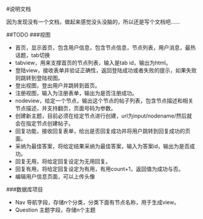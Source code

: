 #说明文档

因为发现没有一个文档，做起来感觉没头没脑的，所以还是写个文档吧……

##TODO
###视图
+ 首页，显示首页，包含用户信息，包含节点信息，节点列表，用户消息，最热话题，tab切换
+ tabview，用来支撑首页的节点列表，输入是tab id，输出为html。
+ 登陆view，接收表单并验证正确性，返回登陆成功或者失败的提示，如果失败则跳转到登陆视图。
+ 登出视图，登出用户并跳转到首页。
+ 注册视图，输入为注册表单，输出为是否注册成功。
+ nodeview，给定一个节点，输出这个节点的帖子列表，包含节点描述和相关节点描述，并支持翻页，页面号码为参数。
+ 创建新主题，目前必须在给定节点进行创建，url为input/nodename/然后就会在指定节点创建帖子。
+ 回复功能，接收回复表单，给出是否回复成功并将用户跳转到回复成功的页面。
+ 采纳为最佳答案，将给定结果采纳为最佳答案，输入为答案id，输出为是否成功。
+ 回复无用，将给定回复设定为无用回复。
+ 回复有用，将给定回复设定为有用，有用count+1，返回值为成功与否。
+ 编辑用户信息页面，可以上传头像

###数据库项目
+ Nav 导航字段，存储n个分类，分类下面有节点名称，用于生成view。
+ Question 主题字段，存储n个主题


